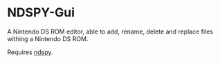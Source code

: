 # NDSPY-Gui
A Nintendo DS ROM editor, able to add, rename, delete and replace files withing a Nintendo DS ROM.

Requires <a href="https://pypi.org/project/ndspy/">ndspy</a>.
